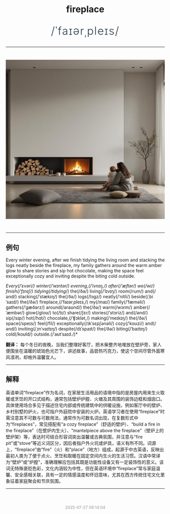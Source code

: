 <div align="center">

# fireplace

<div style="margin: 30px 0;">
<h1 style="font-size: 2.5em; font-weight: 300; letter-spacing: 2px; margin: 0; color: #2c3e50;">
/ˈfaɪərˌpleɪs/
</h1>
</div>

</div>

---

<div align="center" style="margin: 40px 0;">

![fireplace](images/fireplace.png)

</div>

---

## 例句

Every winter evening, after we finish tidying the living room and stacking the logs neatly beside the fireplace, my family gathers around the warm amber glow to share stories and sip hot chocolate, making the space feel exceptionally cozy and inviting despite the biting cold outside.

*Every(/ˈɛvəri/) winter(/ˈwɪntər/) evening,(/ˈivnɪŋ,/) after(/ˈæftər/) we(/wi/) finish(/ˈfɪnɪʃ/) tidying(/tidying*/) the(/ðə/) living(/ˈlɪvɪŋ/) room(/rum/) and(/ənd/) stacking(/ˈstækɪŋ/) the(/ðə/) logs(/lɔgz/) neatly(/ˈnitli/) beside(/ˌbiˈsaɪd/) the(/ðə/) fireplace,(/ˈfaɪərˌpleɪs,/) my(/maɪ/) family(/ˈfæməli/) gathers(/ˈgæðərz/) around(/əraʊnd/) the(/ðə/) warm(/wɔrm/) amber(/ˈæmbər/) glow(/gloʊ/) to(/tɪ/) share(/ʃɛr/) stories(/ˈstɔriz/) and(/ənd/) sip(/sɪp/) hot(/hɑt/) chocolate,(/ˈʧɔklət,/) making(/ˈmeɪkɪŋ/) the(/ðə/) space(/speɪs/) feel(/fil/) exceptionally(/ɪkˈsɛpʃənəli/) cozy(/ˈkoʊzi/) and(/ənd/) inviting(/ˌɪnˈvaɪtɪŋ/) despite(/dɪˈspaɪt/) the(/ðə/) biting(/ˈbaɪtɪŋ/) cold(/koʊld/) outside.(/ˈaʊtˈsaɪd./)*

**翻译：** 每个冬日的夜晚，当我们整理好客厅，把木柴整齐地堆放在壁炉旁，家人便围坐在温暖的琥珀色光芒下，讲述故事，品尝热巧克力，使这个空间尽管外面寒风凛冽，却格外温馨宜人。

---

## 解释

英语单词“fireplace”作为名词，在家居生活用品的语境中指的是房屋内用来生火取暖或烹饪的开口式结构，通常包括壁炉炉膛、火塘及其周围的装饰边框和烟囱口。具体使用场合多见于描述住宅内部或传统建筑中的供暖设施，例如客厅中的壁炉、乡村别墅的炉火，也可指户外庭院中安装的火炉。英语学习者在使用“fireplace”时需注意其不可数与可数用法，通常作为可数名词出现，在复数形式中为“fireplaces”，常见搭配有“a cozy fireplace”（舒适的壁炉）、“build a fire in the fireplace”（在壁炉内生火）、“mantelpiece above the fireplace”（壁炉上的壁炉架）等，表达时可结合形容词突出温馨或古典氛围，并注意与“fire pit”或“stove”等近义词区分，因后者指户外火坑或炉具，语义有所不同。词源上，“fireplace”由“fire”（火）和“place”（地方）组成，起源于中古英语，反映出最初人类为了便于点火、烹饪和取暖在固定空间内生火的生活习惯。汉语中常译为“壁炉”或“炉膛”，准确理解应包括其既是功能性设备又有一定装饰性的意义。该词无特殊褒贬色彩，文化内涵较为中性，但在英语环境中“fireplace”常与家庭温馨、安全感相关联，具有一定的情感温度和怀旧意味，尤其在西方传统住宅文化里象征着家庭聚会和节庆氛围。


---

<div align="center" style="margin-top: 50px;">
<small style="color: #999; font-size: 0.9em;">2025-07-27 09:14:04</small>
</div>
